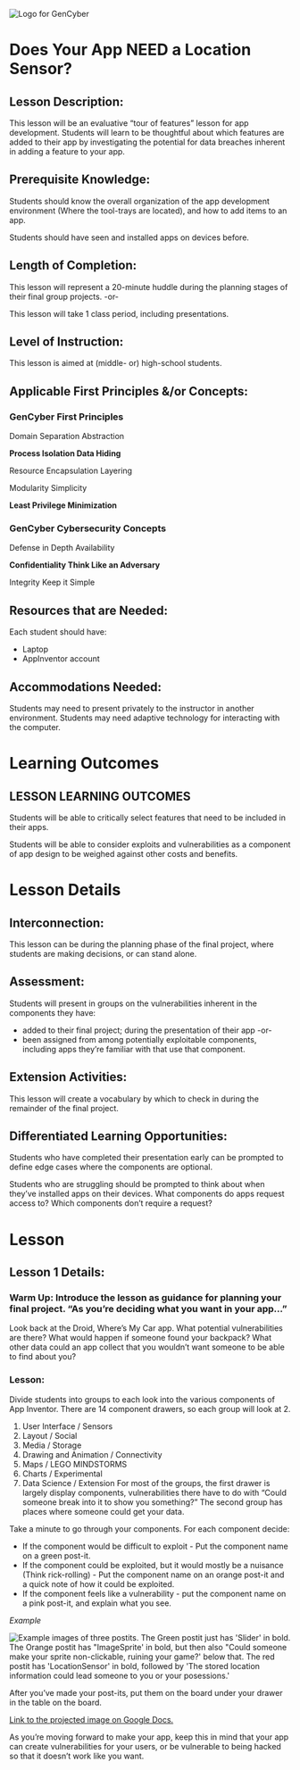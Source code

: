 ![Logo for GenCyber](https://media.defense.gov/2019/Jul/22/2002159967/1088/820/0/190722-D-IM742-2001.JPG)
# Does Your App NEED a Location Sensor?

## Lesson Description: 
This lesson will be an evaluative “tour of features” lesson for app development. Students will learn to be thoughtful about which features are added to their app by investigating the potential for data breaches inherent in adding a feature to your app. 

## Prerequisite Knowledge: 
Students should know the overall organization of the app development environment (Where the tool-trays are located), and how to add items to an app.

Students should have seen and installed apps on devices before.

## Length of Completion: 
This lesson will represent a 20-minute huddle during the planning stages of their final 
group projects. -or-

This lesson will take 1 class period, including presentations.

## Level of Instruction: 
This lesson is aimed at (middle- or) high-school students.

## Applicable First Principles &/or Concepts:  
### GenCyber First Principles
Domain Separation	  Abstraction

**Process Isolation	  Data Hiding**

Resource Encapsulation	Layering

Modularity	Simplicity

**Least Privilege		Minimization**

### GenCyber Cybersecurity Concepts
Defense in Depth	Availability

**Confidentiality	Think Like an Adversary**

Integrity	Keep it Simple

## Resources that are Needed: 
Each student should have:
* Laptop
* AppInventor account

## Accommodations Needed: 
Students may need to present privately to the instructor in another environment. Students may need adaptive technology for interacting with the computer.

# Learning Outcomes

## LESSON LEARNING OUTCOMES
Students will be able to critically select features that need to be included in their apps.

Students will be able to consider exploits and vulnerabilities as a component of app design to be weighed against other costs and benefits.

# Lesson Details

## Interconnection: 
This lesson can be during the planning phase of the final project, where students are making decisions, or can stand alone.
## Assessment: 
Students will present in groups on the vulnerabilities inherent in the components they have:
* added to their final project; during the presentation of their app -or-
* been assigned from among potentially exploitable components, including apps they’re familiar with that use that component.

## Extension Activities: 
This lesson will create a vocabulary by which to check in during the remainder of the final project.

## Differentiated Learning Opportunities: 
Students who have completed their presentation early can be prompted to define edge cases where the components are optional.

Students who are struggling should be prompted to think about when they’ve installed apps on their devices. What components do apps request access to? Which components don’t require a request?

# Lesson


## Lesson 1 Details: 
### Warm Up: Introduce the lesson as guidance for planning your final project. “As you’re deciding what you want in your app…”

Look back at the Droid, Where’s My Car app. What potential vulnerabilities are there? What would happen if someone found your backpack? What other data could an app collect that you wouldn’t want someone to be able to find about you?

### Lesson:
Divide students into groups to each look into the various components of App Inventor. There are 14 component drawers, so each group will look at 2.
1. User Interface / Sensors
2. Layout / Social
3. Media / Storage
4. Drawing and Animation / Connectivity
5. Maps / LEGO MINDSTORMS
6. Charts / Experimental
7. Data Science / Extension
For most of the groups, the first drawer is largely display components, vulnerabilities there have to do with “Could someone break into it to show you something?” The second group has places where someone could get your data. 

Take a minute to go through your components. For each component decide:
* If the component would be difficult to exploit - Put the component name on a green post-it.
* If the component could be exploited, but it would mostly be a nuisance (Think rick-rolling) - Put the component name on an orange post-it and a quick note of how it could be exploited.
* If the component feels like a vulnerability - put the component name on a pink post-it, and explain what you see.

*Example*

![Example images of three postits. The Green postit just has 'Slider' in bold. The Orange postit has "ImageSprite' in bold, but then also "Could someone make your sprite non-clickable, ruining your game?' below that. The red postit has 'LocationSensor' in bold, followed by 'The stored location information could lead someone to you or your posessions.'](https://github.com/HarlanCS4J/HarlanCS4J.github.io/assets/22405029/ab2b20e6-e758-4299-b944-bd72870d09ec)



After you’ve made your post-its, put them on the board under your drawer in the table on the board. 

[Link to the projected image on Google Docs.](https://docs.google.com/presentation/d/1YXTkCGAT8RFSiKmLnyVpAhIlloj-2grmgSJbtV9C6AM/edit?usp=sharing)

As you’re moving forward to make your app, keep this in mind that your app can create vulnerabilities for your users, or be vulnerable to being hacked so that it doesn’t work like you want. 
